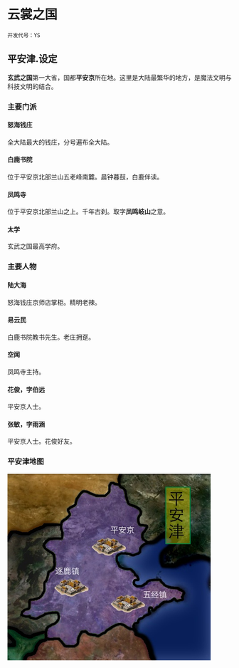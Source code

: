 # 云裳之国  
`开发代号：YS`

## 平安津.设定
**玄武之国**第一大省，国都**平安京**所在地。这里是大陆最繁华的地方，是魔法文明与科技文明的结合。

### 主要门派
#### 怒海钱庄
全大陆最大的钱庄，分号遍布全大陆。
#### 白鹿书院
位于平安京北部兰山五老峰南麓。晨钟暮鼓，白鹿伴读。
#### 凤鸣寺
位于平安京北部兰山之上。千年古刹。取字**凤鸣岐山**之意。
#### 太学
玄武之国最高学府。
<!--主要门派-->

### 主要人物
#### 陆大海
怒海钱庄京师店掌柜。精明老辣。
#### 易云民
白鹿书院教书先生。老庄拥趸。
#### 空闻
凤鸣寺主持。
#### 花俊，字伯远
平安京人士。
#### 张敏，字雨涵
平安京人士。花俊好友。


<!--主要人物-->
### 平安津地图
![平安津地图](./Ping'an.YS.jpg)
<!--平安津.设定-->
